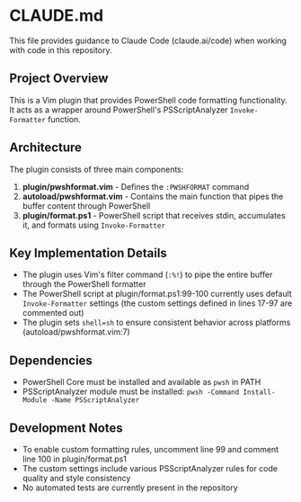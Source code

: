 # CLAUDE.md

This file provides guidance to Claude Code (claude.ai/code) when working with code in this repository.

## Project Overview

This is a Vim plugin that provides PowerShell code formatting functionality. It acts as a wrapper around PowerShell's PSScriptAnalyzer `Invoke-Formatter` function.

## Architecture

The plugin consists of three main components:

1. **plugin/pwshformat.vim** - Defines the `:PWSHFORMAT` command
2. **autoload/pwshformat.vim** - Contains the main function that pipes the buffer content through PowerShell
3. **plugin/format.ps1** - PowerShell script that receives stdin, accumulates it, and formats using `Invoke-Formatter`

## Key Implementation Details

- The plugin uses Vim's filter command (`:%!`) to pipe the entire buffer through the PowerShell formatter
- The PowerShell script at plugin/format.ps1:99-100 currently uses default `Invoke-Formatter` settings (the custom settings defined in lines 17-97 are commented out)
- The plugin sets `shell=sh` to ensure consistent behavior across platforms (autoload/pwshformat.vim:7)

## Dependencies

- PowerShell Core must be installed and available as `pwsh` in PATH
- PSScriptAnalyzer module must be installed: `pwsh -Command Install-Module -Name PSScriptAnalyzer`

## Development Notes

- To enable custom formatting rules, uncomment line 99 and comment line 100 in plugin/format.ps1
- The custom settings include various PSScriptAnalyzer rules for code quality and style consistency
- No automated tests are currently present in the repository